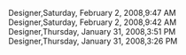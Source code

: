 ﻿Designer,Saturday, February 2, 2008,9:47 AM  Designer,Saturday, February 2, 2008,9:42 AM  Designer,Thursday, January 31, 2008,3:51 PM  Designer,Thursday, January 31, 2008,3:26 PM